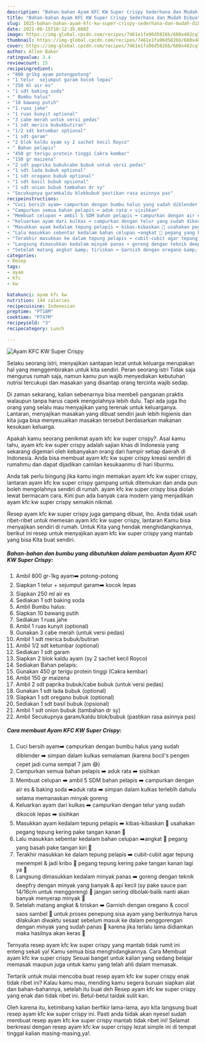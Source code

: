 ```yaml
---
description: "Bahan-bahan Ayam KFC KW Super Crispy Sederhana dan Mudah Dibuat"
title: "Bahan-bahan Ayam KFC KW Super Crispy Sederhana dan Mudah Dibuat"
slug: 1025-bahan-bahan-ayam-kfc-kw-super-crispy-sederhana-dan-mudah-dibuat
date: 2021-06-15T18:12:35.680Z
image: https://img-global.cpcdn.com/recipes/7461e1fa96d5826b/680x482cq70/ayam-kfc-kw-super-crispy-foto-resep-utama.jpg
thumbnail: https://img-global.cpcdn.com/recipes/7461e1fa96d5826b/680x482cq70/ayam-kfc-kw-super-crispy-foto-resep-utama.jpg
cover: https://img-global.cpcdn.com/recipes/7461e1fa96d5826b/680x482cq70/ayam-kfc-kw-super-crispy-foto-resep-utama.jpg
author: Allen Baker
ratingvalue: 3.4
reviewcount: 15
recipeingredient:
- "800 gr1kg ayam potongpotong"
- "1 telur  sejumput garam kocok lepas"
- "250 ml air es"
- "1 sdt baking soda"
- " Bumbu halus"
- "10 bawang putih"
- "1 ruas jahe"
- "1 ruas kunyit optional"
- "3 cabe merah untuk versi pedas"
- "1 sdt merica bubukbutiran"
- "1/2 sdt ketumbar optional"
- "1 sdt garam"
- "2 blok kaldu ayam sy 2 sachet kecil Royco"
- " Bahan pelapis"
- "450 gr terigu protein tinggi Cakra kembar"
- "150 gr maizena"
- "2 sdt paprika bubukcabe bubuk untuk versi pedas"
- "1 sdt lada bubuk optional"
- "1 sdt oregano bubuk optional"
- "1 sdt basil bubuk opsional"
- "1 sdt onion bubuk tambahan dr sy"
- "Secukupnya garamkaldu blokbubuk pastikan rasa asinnya pas"
recipeinstructions:
- "Cuci bersih ayam➡️ campurkan dengan bumbu halus yang sudah diblender ➡️ simpan dalam kulkas semalaman (karena bocil&#39;s pengen cepet jadi cuma sempat 7 jam 😅)"
- "Campurkan semua bahan pelapis ➡️ aduk rata ➡️ sisihkan"
- "Membuat celupan ➡️ ambil 5 SDM bahan pelapis ➡️ campurkan dengan air es &amp; baking soda ➡️aduk rata ➡️ simpan dalam kulkas terlebih dahulu selama memanaskan minyak goreng"
- "Keluarkan ayam dari kulkas ➡️ campurkan dengan telur yang sudah dikocok lepas ➡️ sisihkan"
- "Masukkan ayam kedalam tepung pelapis ➡️ kibas-kibaskan 📛 usahakan pegang tepung kering pake tangan kanan 📛"
- "Lalu masukkan sebentar kedalam bahan celupan ➡️angkat 📛 pegang yang basah pake tangan kiri 📛"
- "Terakhir masukkan ke dalam tepung pelapis ➡️ cubit-cubit agar tepung menempel &amp; jadi kribo 📛 pegang tepung kering pake tangan kanan lagi ya 📛"
- "Langsung dimasukkan kedalam minyak panas ➡️ goreng dengan teknik deepfry dengan minyak yang banyak &amp; api kecil (sy pake sauce pan 14/16cm untuk menggoreng) 📛 jangan sering dibolak-balik nanti akan banyak menyerap minyak 📛"
- "Setelah matang angkat &amp; tiriskan ➡️ Garnish dengan oregano &amp; cocol saos sambel 📛 untuk proses penepung sisa ayam yang berikutnya harus dilakukan diwaktu sesaat sebelum masuk ke dalam penggorengan dengan minyak yang sudah panas 📛 karena jika terlalu lama didiamkan maka hasilnya akan keras 📛"
categories:
- Resep
tags:
- ayam
- kfc
- kw

katakunci: ayam kfc kw 
nutrition: 144 calories
recipecuisine: Indonesian
preptime: "PT18M"
cooktime: "PT47M"
recipeyield: "3"
recipecategory: Lunch

---
```



![Ayam KFC KW Super Crispy](https://img-global.cpcdn.com/recipes/7461e1fa96d5826b/680x482cq70/ayam-kfc-kw-super-crispy-foto-resep-utama.jpg)

Selaku seorang istri, menyajikan santapan lezat untuk keluarga merupakan hal yang menggembirakan untuk kita sendiri. Peran seorang istri Tidak saja mengurus rumah saja, namun kamu pun wajib menyediakan kebutuhan nutrisi tercukupi dan masakan yang disantap orang tercinta wajib sedap.

Di zaman  sekarang, kalian sebenarnya bisa membeli panganan praktis walaupun tanpa harus capek mengolahnya lebih dulu. Tapi ada juga lho orang yang selalu mau menyajikan yang terenak untuk keluarganya. Lantaran, menyajikan masakan yang dibuat sendiri jauh lebih higienis dan kita juga bisa menyesuaikan masakan tersebut berdasarkan makanan kesukaan keluarga. 



Apakah kamu seorang penikmat ayam kfc kw super crispy?. Asal kamu tahu, ayam kfc kw super crispy adalah sajian khas di Indonesia yang sekarang digemari oleh kebanyakan orang dari hampir setiap daerah di Indonesia. Anda bisa membuat ayam kfc kw super crispy kreasi sendiri di rumahmu dan dapat dijadikan camilan kesukaanmu di hari liburmu.

Anda tak perlu bingung jika kamu ingin memakan ayam kfc kw super crispy, lantaran ayam kfc kw super crispy gampang untuk ditemukan dan anda pun boleh mengolahnya sendiri di rumah. ayam kfc kw super crispy bisa diolah lewat bermacam cara. Kini pun ada banyak cara modern yang menjadikan ayam kfc kw super crispy semakin nikmat.

Resep ayam kfc kw super crispy juga gampang dibuat, lho. Anda tidak usah ribet-ribet untuk memesan ayam kfc kw super crispy, lantaran Kamu bisa menyajikan sendiri di rumah. Untuk Kita yang hendak menghidangkannya, berikut ini resep untuk menyajikan ayam kfc kw super crispy yang mantab yang bisa Kita buat sendiri.

<!--inarticleads1-->

##### Bahan-bahan dan bumbu yang dibutuhkan dalam pembuatan Ayam KFC KW Super Crispy:

1. Ambil 800 gr-1kg ayam➡️ potong-potong
1. Siapkan 1 telur + sejumput garam➡️ kocok lepas
1. Siapkan 250 ml air es
1. Sediakan 1 sdt baking soda
1. Ambil  Bumbu halus:
1. Siapkan 10 bawang putih
1. Sediakan 1 ruas jahe
1. Ambil 1 ruas kunyit (optional)
1. Gunakan 3 cabe merah (untuk versi pedas)
1. Ambil 1 sdt merica bubuk/butiran
1. Ambil 1/2 sdt ketumbar (optional)
1. Sediakan 1 sdt garam
1. Siapkan 2 blok kaldu ayam (sy 2 sachet kecil Royco)
1. Sediakan  Bahan pelapis:
1. Gunakan 450 gr terigu protein tinggi (Cakra kembar)
1. Ambil 150 gr maizena
1. Ambil 2 sdt paprika bubuk/cabe bubuk (untuk versi pedas)
1. Gunakan 1 sdt lada bubuk (optional)
1. Siapkan 1 sdt oregano bubuk (optional)
1. Sediakan 1 sdt basil bubuk (opsional)
1. Ambil 1 sdt onion bubuk (tambahan dr sy)
1. Ambil Secukupnya garam/kaldu blok/bubuk (pastikan rasa asinnya pas)




<!--inarticleads2-->

##### Cara membuat Ayam KFC KW Super Crispy:

1. Cuci bersih ayam➡️ campurkan dengan bumbu halus yang sudah diblender ➡️ simpan dalam kulkas semalaman (karena bocil&#39;s pengen cepet jadi cuma sempat 7 jam 😅)
1. Campurkan semua bahan pelapis ➡️ aduk rata ➡️ sisihkan
1. Membuat celupan ➡️ ambil 5 SDM bahan pelapis ➡️ campurkan dengan air es &amp; baking soda ➡️aduk rata ➡️ simpan dalam kulkas terlebih dahulu selama memanaskan minyak goreng
1. Keluarkan ayam dari kulkas ➡️ campurkan dengan telur yang sudah dikocok lepas ➡️ sisihkan
1. Masukkan ayam kedalam tepung pelapis ➡️ kibas-kibaskan 📛 usahakan pegang tepung kering pake tangan kanan 📛
1. Lalu masukkan sebentar kedalam bahan celupan ➡️angkat 📛 pegang yang basah pake tangan kiri 📛
1. Terakhir masukkan ke dalam tepung pelapis ➡️ cubit-cubit agar tepung menempel &amp; jadi kribo 📛 pegang tepung kering pake tangan kanan lagi ya 📛
1. Langsung dimasukkan kedalam minyak panas ➡️ goreng dengan teknik deepfry dengan minyak yang banyak &amp; api kecil (sy pake sauce pan 14/16cm untuk menggoreng) 📛 jangan sering dibolak-balik nanti akan banyak menyerap minyak 📛
1. Setelah matang angkat &amp; tiriskan ➡️ Garnish dengan oregano &amp; cocol saos sambel 📛 untuk proses penepung sisa ayam yang berikutnya harus dilakukan diwaktu sesaat sebelum masuk ke dalam penggorengan dengan minyak yang sudah panas 📛 karena jika terlalu lama didiamkan maka hasilnya akan keras 📛




Ternyata resep ayam kfc kw super crispy yang mantab tidak rumit ini enteng sekali ya! Kamu semua bisa menghidangkannya. Cara Membuat ayam kfc kw super crispy Sesuai banget untuk kalian yang sedang belajar memasak maupun juga untuk kamu yang telah ahli dalam memasak.

Tertarik untuk mulai mencoba buat resep ayam kfc kw super crispy enak tidak ribet ini? Kalau kamu mau, mending kamu segera buruan siapkan alat dan bahan-bahannya, setelah itu buat deh Resep ayam kfc kw super crispy yang enak dan tidak ribet ini. Betul-betul taidak sulit kan. 

Oleh karena itu, ketimbang kalian berfikir lama-lama, ayo kita langsung buat resep ayam kfc kw super crispy ini. Pasti anda tiidak akan nyesel sudah membuat resep ayam kfc kw super crispy mantab tidak ribet ini! Selamat berkreasi dengan resep ayam kfc kw super crispy lezat simple ini di tempat tinggal kalian masing-masing,ya!.

